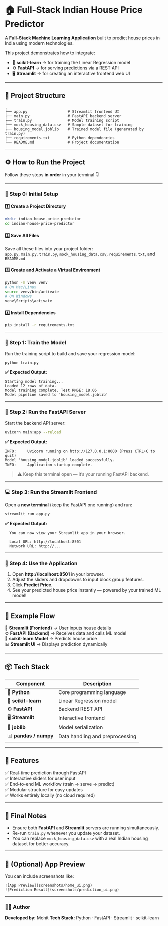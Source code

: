 # 🏠 Full-Stack Indian House Price Predictor

A **Full-Stack Machine Learning Application** built to predict house prices in India using modern technologies.

This project demonstrates how to integrate:
- 🧮 **scikit-learn** → for training the Linear Regression model  
- ⚙️ **FastAPI** → for serving predictions via a REST API  
- 🖥️ **Streamlit** → for creating an interactive frontend web UI  

---

## 📁 Project Structure

```
.
├── app.py                  # Streamlit frontend UI
├── main.py                 # FastAPI backend server
├── train.py                # Model training script
├── mock_housing_data.csv   # Sample dataset for training
├── housing_model.joblib    # Trained model file (generated by train.py)
├── requirements.txt        # Python dependencies
└── README.md               # Project documentation
```

---

## ⚙️ How to Run the Project

Follow these steps **in order** in your terminal 👇  

---

### 🧩 Step 0: Initial Setup

#### 1️⃣ Create a Project Directory
```bash
mkdir indian-house-price-predictor
cd indian-house-price-predictor
```

#### 2️⃣ Save All Files
Save all these files into your project folder:  
`app.py`, `main.py`, `train.py`, `mock_housing_data.csv`, `requirements.txt`, and `README.md`

#### 3️⃣ Create and Activate a Virtual Environment
```bash
python -m venv venv
# On Mac/Linux
source venv/bin/activate
# On Windows
venv\Scripts\activate
```

#### 4️⃣ Install Dependencies
```bash
pip install -r requirements.txt
```

---

### 🧠 Step 1: Train the Model

Run the training script to build and save your regression model:
```bash
python train.py
```

**✅ Expected Output:**
```
Starting model training...
Loaded 12 rows of data.
Model training complete. Test RMSE: 18.06
Model pipeline saved to 'housing_model.joblib'
```

---

### 🚀 Step 2: Run the FastAPI Server

Start the backend API server:
```bash
uvicorn main:app --reload
```

**✅ Expected Output:**
```
INFO:     Uvicorn running on http://127.0.0.1:8000 (Press CTRL+C to quit)
Model 'housing_model.joblib' loaded successfully.
INFO:     Application startup complete.
```

> ⚠️ Keep this terminal open — it’s your running FastAPI backend.

---

### 💻 Step 3: Run the Streamlit Frontend

Open a **new terminal** (keep the FastAPI one running) and run:
```bash
streamlit run app.py
```

**✅ Expected Output:**
```
  You can now view your Streamlit app in your browser.

  Local URL: http://localhost:8501
  Network URL: http://...
```

---

### 🏡 Step 4: Use the Application

1. Open **http://localhost:8501** in your browser.  
2. Adjust the sliders and dropdowns to input block group features.  
3. Click **Predict Price**.  
4. See your predicted house price instantly — powered by your trained ML model!  

---

## 🧾 Example Flow

🧩 **Streamlit (Frontend)** → User inputs house details  
⚙️ **FastAPI (Backend)** → Receives data and calls ML model  
🧮 **scikit-learn Model** → Predicts house price  
📊 **Streamlit UI** → Displays prediction dynamically  

---

## 📦 Tech Stack

| Component | Description |
|------------|--------------|
| 🐍 **Python** | Core programming language |
| 🧮 **scikit-learn** | Linear Regression model |
| ⚙️ **FastAPI** | Backend REST API |
| 🖥️ **Streamlit** | Interactive frontend |
| 💾 **joblib** | Model serialization |
| 📊 **pandas / numpy** | Data handling and preprocessing |

---

## 🌟 Features

✅ Real-time prediction through FastAPI  
✅ Interactive sliders for user input  
✅ End-to-end ML workflow (train → serve → predict)  
✅ Modular structure for easy updates  
✅ Works entirely locally (no cloud required)  

---

## 🏁 Final Notes

- Ensure both **FastAPI** and **Streamlit** servers are running simultaneously.  
- Re-run `train.py` whenever you update your dataset.  
- You can replace `mock_housing_data.csv` with a real Indian housing dataset for better accuracy.  

---

## 📸 (Optional) App Preview

You can include screenshots like:

```
![App Preview](screenshots/home_ui.png)
![Prediction Result](screenshots/prediction_ui.png)
```

---

### 👨‍💻 Author
**Developed by:** Mohit
**Tech Stack:** Python · FastAPI · Streamlit · scikit-learn  
